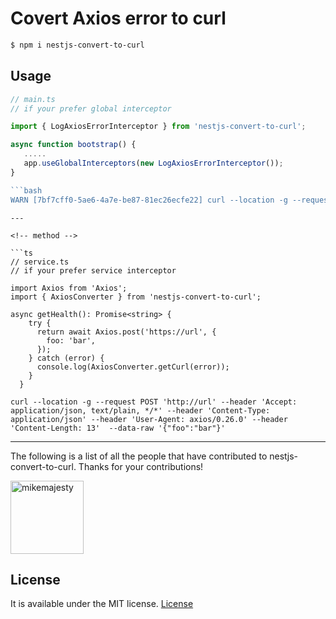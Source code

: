 # Covert Axios error to curl

```bash
$ npm i nestjs-convert-to-curl
```

## Usage

<!-- Global -->

```ts
// main.ts
// if your prefer global interceptor

import { LogAxiosErrorInterceptor } from 'nestjs-convert-to-curl';

async function bootstrap() {
   .....
   app.useGlobalInterceptors(new LogAxiosErrorInterceptor());
}

```bash
WARN [7bf7cff0-5ae6-4a7e-be87-81ec26ecfe22] curl --location -g --request POST 'http://url' --header 'Accept: application/json, text/plain, */*' --header 'Content-Type: application/json' --header 'User-Agent: axios/0.26.0' --header 'Content-Length: 13'  --data-raw '{"foo":"bar"}'
```

```
---

<!-- method -->

```ts
// service.ts
// if your prefer service interceptor

import Axios from 'Axios';
import { AxiosConverter } from 'nestjs-convert-to-curl';

async getHealth(): Promise<string> {
    try {
      return await Axios.post('https://url', {
        foo: 'bar',
      });
    } catch (error) {
      console.log(AxiosConverter.getCurl(error));
    }
  }
```

```
curl --location -g --request POST 'http://url' --header 'Accept: application/json, text/plain, */*' --header 'Content-Type: application/json' --header 'User-Agent: axios/0.26.0' --header 'Content-Length: 13'  --data-raw '{"foo":"bar"}'
```


---

The following is a list of all the people that have contributed to nestjs-convert-to-curl. Thanks for your contributions!

[<img alt="mikemajesty" src="https://avatars1.githubusercontent.com/u/11630212?s=460&v=4&s=117" width="117">](https://github.com/mikemajesty)

## License

It is available under the MIT license.
[License](https://opensource.org/licenses/mit-license.php)
